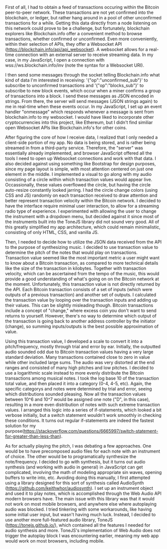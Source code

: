 First of all, I had to obtain a feed of transactions occuring within the Bitcoin peer-to-peer network. These transactions are not yet confirmed into the blockchain, or ledger, but rather hang around in a pool of other unconfirmed transactions for a while. Getting this data directly from a node listening on this network could prove to be a challenge, but fortunately, blockchain explorers like Blockchain.info offer a convenient method to browse transactions, whether confirmed or unconfirmed. Even more conveniently, within their selection of APIs, they offer a Websocket API (https://blockchain.info/api/api_websocket). A websocket allows for a real-time connection with an external server to receive streaming data. In my case, in my JavaScript, I open a connection with wss://ws.blockchain.info/inv (note the syntax for a Websocket URI). 

I then send some messages through the socket telling Blockchain.info what kind of data I'm interested in receiving: '{"op":"unconfirmed_sub"}' to subscribe to unconfirmed transactions and '{"op":"blocks_sub"}' to subscribe to new block events, which occur when a miner confirms a group of transactions into a block. I send these messages as JSON encoded in strings. From there, the server will send messages (JSON strings again) to me in real-time when these events occur. In my JavaScript, I set up an event handler "onmessage" which responds whenever a message is sent from blockchain.info to my websocket. I would have liked to incorporate other cryptocurrencies into this project, like Ethereum, but I didn't find similiar open Websocket APIs like Blockchain.info's for other coins.

After figuring the core of how I receive data, I realized that I only needed a client-side portion of my app. No data is being stored, and is rather being streamed in from a third-party service. Therefore, the "server" was essentially already implemented, and browser JavaScript offered all the tools I need to open up Websocket connections and work with that data. I also decided against using something like Bootstrap for design purposes, since my page layout is simple, with most attention centered on just one element in the middle. I implemented a visual to go along with my audio consisting of a circle within which transaction values would appear live. Occassionally, these values overflowed the circle, but having the circle auto-resize constantly looked jarring. I had the circle change colors (using CSS and JS) randomly on each transaction received to draw attention and better represent transaction velocity within the Bitcoin network. I decided to have the interface require minimal user interaction, to allow for a streaming radio type of experience. I experimented with allowing the user to change the instrument with a dropdown menu, but decided against it since most of the instruments built into the ToneJS library did not sound very good. All of this greatly simplified my app architecture, which could remain minimalistic, consisting of only HTML, CSS, and vanilla JS.

Then, I needed to decide how to utilize the JSON data received from the API to the purpose of synthesizing music. I decided to use transaction value to determine the pitch of the notes that would play on transactions. Transaction value seemed like the most important metric a user might want to know about a Bitcoin transaction, as compared to more technical details like the size of the transaction in kilobytes. Together with transaction velocity, which can be ascertained from the tempo of the music, this would provide a good understanding of what's going on on the Bitcoin network at the moment. Unfortunately, this transaction value is not directly returned by the API. Each Bitcoin transaction consists of a set of inputs (which were outputs of a previous transaction) and another set of outputs. I calculated the transaction value by looping over the transaction inputs and adding up their values. This can be slightly misleading though. Bitcoin transactions include a concept of "change," where excess coin you don't want to send returns to yourself. However, there's no way to determine which output of the transaction is going back to another address controller by the initiator (change), so summing inputs/outputs is the best possible approximation of value.

Using this transaction value, I developed a scale to convert it into a pitch/frequency, mostly through trial and error by ear. Initially, the outputted audio sounded odd due to Bitcoin transaction values having a very large standard deviation. Many transactions contained close to zero in value while other included large sums. The audio was very distorted at the end ranges and consisted of many high pitches and low pitches. I decided to use a logarithmic scale instead to more evenly distribute the Bitcoin transactions among musical notes. I took the log base 10 of the transaction total value, and then placed it into a category (0-4, 4-5, etc). Again, the specific categorys and notes were determined by trial and error, seeing which distributions sounded pleasing. Now all the transaction values between 10^6 and 10^7 would be assigned one note ("D", in this case), resulting in a more even distribution of notes with such extreme transaction values. I arranged this logic into a series of if-statements, which looked a bit verbose initially, but a switch statement wouldn't work smoothly in checking these conditions. It turns out regular if-statements are indeed the fastest solution for my purpose(https://stackoverflow.com/questions/6665997/switch-statement-for-greater-than-less-than).

As for actually playing the pitch, I was debating a few approaches. One would be to have precomposed audio files for each note with an instrument of choice. The other would be to programatically synthesize the note/frequency. I decided to go with synthesis, but it turns out audio synthesis (and working with audio in general) in JavaScript can get complicated, involving the math of modeling appropriate sin waves, opening buffers to write into, etc. Avoiding doing this manually, I first attempted using a library designed for this sort of synthesis called AudioSynth (https://github.com/keithwhor/audiosynth). I set up an instrument object and used it to play notes, which is accomplished through the Web Audio API modern browsers have. The main issue with this library was that it would not work on most mobile browsers, and anywhere else where autoplaying audio was blocked. I tried tinkering with some workarounds, like having some initial user input, but wasn't having much luck. Instead, I decided to use another more full-featured audio library, ToneJS (https://tonejs.github.io/), which contained all the features I needed for audio synthesis and more. ToneJS's implementation of Web Audio does not trigger the autoplay block I was encountering earlier, meaning my web app would work on most browsers, including mobile.


